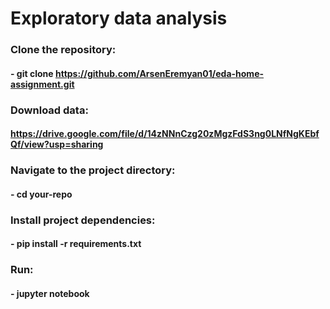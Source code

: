 # Exploratory data analysis

### Clone the repository:
#### - git clone https://github.com/ArsenEremyan01/eda-home-assignment.git

### Download data:
#### https://drive.google.com/file/d/14zNNnCzg20zMgzFdS3ng0LNfNgKEbfQf/view?usp=sharing

### Navigate to the project directory:
#### - cd your-repo

### Install project dependencies:
#### - pip install -r requirements.txt

### Run:
#### - jupyter notebook
